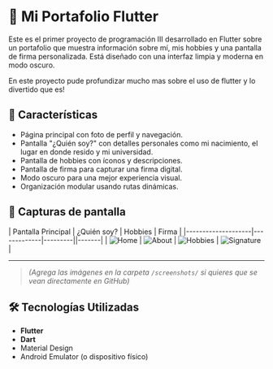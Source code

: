 # 📱 Mi Portafolio Flutter

Este es el primer proyecto de programación III desarrollado en Flutter sobre un portafolio que muestra información sobre mí, mis hobbies y una pantalla de firma personalizada. Está diseñado con una interfaz limpia y moderna en modo oscuro.

En este proyecto pude profundizar mucho mas sobre el uso de flutter y lo divertido que es!

## 🌟 Características

- Página principal con foto de perfil y navegación.
- Pantalla "¿Quién soy?" con detalles personales como mi nacimiento, el lugar en donde resido y mi universidad.
- Pantalla de hobbies con íconos y descripciones.
- Pantalla de firma para capturar una firma digital.
- Modo oscuro para una mejor experiencia visual.
- Organización modular usando rutas dinámicas.

## 📸 Capturas de pantalla

| Pantalla Principal | ¿Quién soy? | Hobbies | Firma |
|--------------------|-------------|---------||-------|
| ![Home](screenshots/home.png) | ![About](screenshots/about.png) | ![Hobbies](screenshots/hobbies.png) | ![Signature](screenshots/signature.png) |


---

> *(Agrega las imágenes en la carpeta `/screenshots/` si quieres que se vean directamente en GitHub)*

## 🛠️ Tecnologías Utilizadas

- **Flutter** 
- **Dart**
- Material Design
- Android Emulator (o dispositivo físico)



